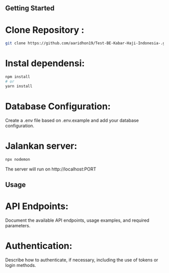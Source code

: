 ## Getting Started

# Clone Repository :

```bash
git clone https://github.com/aaridhon19/Test-BE-Kabar-Haji-Indonesia-.git
```

# Instal dependensi:

```bash
npm install
# or
yarn install
```

# Database Configuration:

Create a .env file based on .env.example and add your database configuration.

# Jalankan server:

```bash
npx nodemon
```
The server will run on http://localhost:PORT

## Usage

# API Endpoints:

Document the available API endpoints, usage examples, and required parameters.

# Authentication:

Describe how to authenticate, if necessary, including the use of tokens or login methods.
